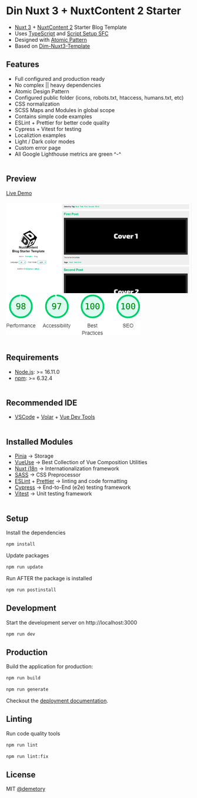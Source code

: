 # Din Nuxt 3 + NuxtContent 2 Starter

- [Nuxt 3](https://nuxt.com/) + [NuxtContent 2](https://content.nuxtjs.org/) Starter Blog Template
- Uses [TypeScript](https://www.typescriptlang.org/) and [Script Setup SFC](https://vuejs.org/api/sfc-script-setup.html)
- Designed with [Atomic Pattern](https://vuefront.com/develop/)
- Based on [Dim-Nuxt3-Template](https://github.com/Demetory/dim-nuxt3-template)

## Features

- Full configured and production ready
- No complex || heavy dependencies
- Atomic Design Pattern
- Configured public folder (icons, robots.txt, htaccess, humans.txt, etc)
- CSS normalization
- SCSS Maps and Modules in global scope
- Contains simple code examples
- ESLint + Prettier for better code quality
- Cypress + Vitest for testing
- Localiztion examples
- Light / Dark color modes
- Custom error page
- All Google Lighthouse metrics are green ^-^
  <br/><br/>

## Preview

[Live Demo](https://nuxt-content-template.demetrey.ru/)
<br/><br/>
![image](/src/public/cover.jpg)
<br/>
![image](/src/public/images/lighthouse.png)
<br/><br/>

## Requirements

- [Node.js](https://nodejs.org/en/): >= 16.11.0
- [npm](https://www.npmjs.com/): >= 6.32.4
  <br/><br/>

## Recommended IDE

- [VSCode](https://code.visualstudio.com/) + [Volar](https://marketplace.visualstudio.com/items?itemName=Vue.volar) + [Vue Dev Tools](https://github.com/vuejs/devtools)
  <br/><br/>

## Installed Modules

- [Pinia](https://pinia.vuejs.org/) &rarr; Storage
- [VueUse](https://vueuse.org/) &rarr; Best Collection of Vue Composition Utilities
- [Nuxt i18n](https://v8.i18n.nuxtjs.org/) &rarr; Internationalization framework
- [SASS](https://sass-lang.com/) &rarr; CSS Preprocessor
- [ESLint](https://eslint.org/) + [Prettier](https://prettier.io/) &rarr; linting and code formatting
- [Cypress](https://www.cypress.io/) &rarr; End-to-End (e2e) testing framework
- [Vitest](https://vitest.dev/) &rarr; Unit testing framework
  <br/><br/>

## Setup

Install the dependencies

```bash
npm install
```

Update packages

```bash
npm run update
```

Run AFTER the package is installed

```bash
npm run postinstall
```

## Development

Start the development server on http://localhost:3000

```bash
npm run dev
```

## Production

Build the application for production:

```bash
npm run build
```

```bash
npm run generate
```

Checkout the [deployment documentation](https://nuxt.com/docs/getting-started/deployment).

## Linting

Run code quality tools

```bash
npm run lint
```

```bash
npm run lint:fix
```

## License

MIT [@demetory](https://demetrey.ru)
